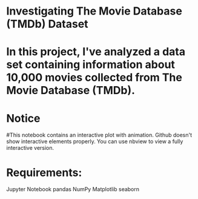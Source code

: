 # Investigating The Movie Database (TMDb) Dataset
# In this project, I've analyzed a data set containing information about 10,000 movies collected from The Movie Database (TMDb).

# Notice
#This notebook contains an interactive plot with animation. Github doesn't show interactive elements properly. You can use nbview to view a fully interactive version.

# Requirements:
 Jupyter Notebook
 pandas
 NumPy
 Matplotlib
 seaborn
